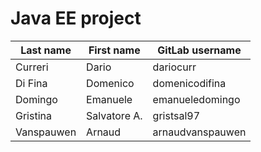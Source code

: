 # Java EE project

| Last name | First name | GitLab username |
|-|-|-|
| Curreri | Dario | dariocurr |
| Di Fina | Domenico | domenicodifina |
| Domingo | Emanuele | emanueledomingo |
| Gristina | Salvatore A. | gristsal97 |
| Vanspauwen | Arnaud | arnaudvanspauwen |
